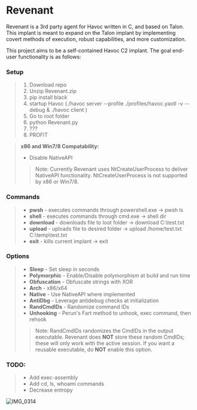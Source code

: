 # Revenant  

Revenant is a 3rd party agent for Havoc written in C, and based on Talon. This implant is meant to expand on the Talon implant by implementing covert methods of execution, robust capabilities, and more customization.

This project aims to be a self-contained Havoc C2 implant. The goal end-user functionality is as follows:

### Setup
> 1) Download repo
> 2) Unzip Revenant.zip
> 3) pip install black
> 4) startup Havoc (./havoc server --profile ./profiles/havoc.yaotl -v --debug & ./havoc client )
> 5) Go to root folder
> 6) python Revenant.py
> 7) ???
> 8) PROFIT

  > **x86 and Win7/8 Compatability:**  
  > - Disable NativeAPI
  >>Note: Currently Revenant uses NtCreateUserProcess to deliver NativeAPI functionality. NtCreateUserProcess is not supported by x86 or Win7/8.
  

### Commands
> - **pwsh** - executes commands through powershell.exe -> pwsh ls
> - **shell** - executes commands through cmd.exe       -> shell dir  
> - **download** - downloads file to loot folder        -> download C:\test.txt   
> - **upload** - uploads file to desired folder         -> upload /home/test.txt C:\temp\test.txt  
> - **exit** - kills current implant                    -> exit

### Options
> - **Sleep** - Set sleep in seconds  
> - **Polymorphic** - Enable/Disable polymorphism at build and run time
> - **Obfuscation** - Obfuscate strings with XOR
> - **Arch** - x86/x64
> - **Native** - Use NativeAPI where implemented
> - **AntiDbg** - Leverage antidebug checks at initialization
> - **RandCmdIDs** - Randomize command IDs  
> - **Unhooking** - Perun's Fart method to unhook, exec command, then rehook 
>> Note: RandCmdIDs randomizes the CmdIDs in the output executable. Revenant does **NOT** store these random CmdIDs; these will only work with the active session. If you want a reusable executable, do **NOT** enable this option.

### TODO:
> - Add exec-assembly
> - Add cd, ls, whoami commands
> - Decrease entropy



![IMG_0314](https://user-images.githubusercontent.com/22229087/233796939-96a6100e-bcfc-4d4a-b1cb-c9eacdea6bf9.PNG)
